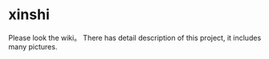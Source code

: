 # xinshi 

Please look the wiki。 There has detail description of this project, it includes many pictures.
